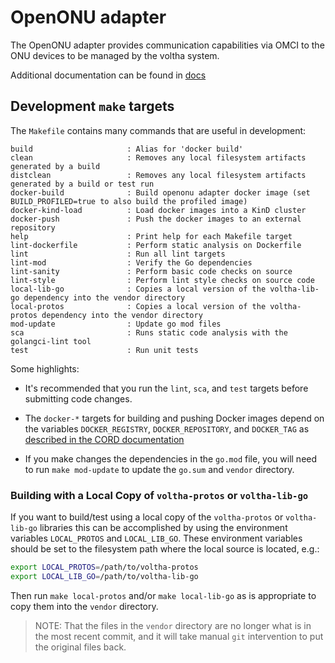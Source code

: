 # OpenONU adapter

The OpenONU adapter provides communication capabilities via OMCI to the ONU devices to be managed by the voltha system.

Additional documentation can be found in [docs](./docs) 

## Development `make` targets

The `Makefile` contains many commands that are useful in development:

```
build                     : Alias for 'docker build'
clean                     : Removes any local filesystem artifacts generated by a build
distclean                 : Removes any local filesystem artifacts generated by a build or test run
docker-build              : Build openonu adapter docker image (set BUILD_PROFILED=true to also build the profiled image)
docker-kind-load          : Load docker images into a KinD cluster
docker-push               : Push the docker images to an external repository
help                      : Print help for each Makefile target
lint-dockerfile           : Perform static analysis on Dockerfile
lint                      : Run all lint targets
lint-mod                  : Verify the Go dependencies
lint-sanity               : Perform basic code checks on source
lint-style                : Perform lint style checks on source code
local-lib-go              : Copies a local version of the voltha-lib-go dependency into the vendor directory
local-protos              : Copies a local version of the voltha-protos dependency into the vendor directory
mod-update                : Update go mod files
sca                       : Runs static code analysis with the golangci-lint tool
test                      : Run unit tests
```

Some highlights:

- It's recommended that you run the `lint`, `sca`, and `test` targets before
  submitting code changes.

- The `docker-*` targets for building and pushing Docker images depend on the
  variables `DOCKER_REGISTRY`, `DOCKER_REPOSITORY`, and `DOCKER_TAG` as
  [described in the CORD documentation](https://guide.opencord.org/master/developer/test_release_software.html#publish-docker-container-images-to-public-dockerhub-job-docker-publish)

- If you make changes the dependencies in the `go.mod` file, you will need to
  run `make mod-update` to update the `go.sum` and `vendor` directory.

### Building with a Local Copy of `voltha-protos` or `voltha-lib-go`

If you want to build/test using a local copy of the `voltha-protos` or
`voltha-lib-go` libraries this can be accomplished by using the environment
variables `LOCAL_PROTOS` and `LOCAL_LIB_GO`. These environment variables should
be set to the filesystem path where the local source is located, e.g.:

```bash
export LOCAL_PROTOS=/path/to/voltha-protos
export LOCAL_LIB_GO=/path/to/voltha-lib-go
```

Then run `make local-protos` and/or `make local-lib-go` as is appropriate to
copy them into the `vendor` directory.

> NOTE: That the files in the `vendor` directory are no longer what is in the
> most recent commit, and it will take manual `git` intervention to put the
> original files back.
